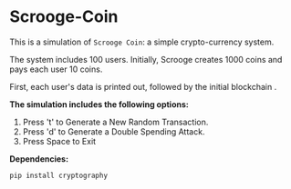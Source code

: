 # Scrooge-Coin

This is a simulation of `Scrooge Coin`: a simple crypto-currency system.

The system includes 100 users. Initially, Scrooge creates 1000 coins and pays each user 10 coins.

First, each user's data is printed out, followed by the initial blockchain .

**The simulation includes the following options:**

1. Press 't' to Generate a New Random Transaction.
2. Press 'd' to Generate a Double Spending Attack.
3. Press Space to Exit



**Dependencies:**

`pip install cryptography`